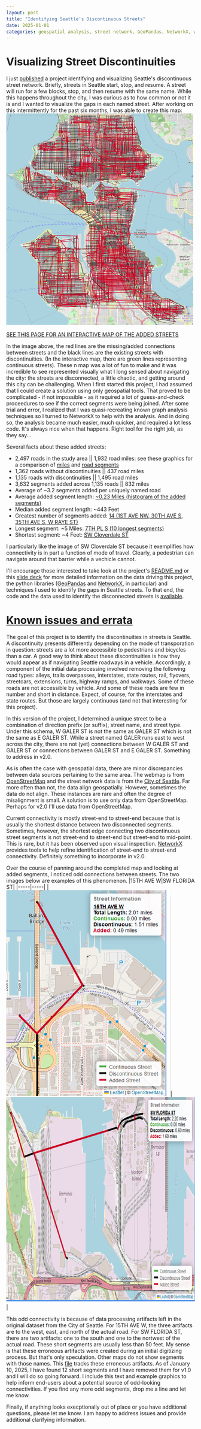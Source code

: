 ```yaml
---
layout: post
title: "Identifying Seattle's Discontinuous Streets"
date: 2025-01-01
categories: geospatial analysis, street network, GeoPandas, NetworkX, webmap
---
```


# Visualizing Street Discontinuities
I just [published](https://github.com/mike-babb/seattle_streets) a project identifying and visualizing Seattle's discontinuous street network. Briefly, streets in Seattle start, stop, and resume. A street will run for a few blocks, stop, and then resume with the same name. While this happens throughout the city, I was curious as to how common or not it is and I wanted to visualize the gaps in each named street. After working on this intermittently for the past six months, I was able to create this map:  
<img src="https://raw.githubusercontent.com/mike-babb/seattle_streets/main/graphics/ex_02_overall.png" alt="overall" width="500" height="565"/>  

[SEE THIS PAGE FOR AN INTERACTIVE MAP OF THE ADDED STREETS](/media/discontinuous_streets.html)

In the image above, the red lines are the missing/added connections between streets and the black lines are the existing streets with discontinuities. (In the interactive map, there are green lines representing continuous streets). These n map was a lot of fun to make and it was incredible to see represented visually what I long sensed about navigating the city: 
the streets are disconnected, a little chaotic, and getting around this city can be challenging. When I first started this project, I had assumed that I could create a solution using only geospatial tools. That proved to be complicated - if not impossible - as it required a lot of guess-and-check proceedures to see if the correct segments were being joined. After some trial and error, I realized that I was quasi-recreating known graph analysis techniques so I turned to NetworkX to help with the analysis. And in doing so, the analysis became much easier, much quicker, and required a lot less code. It's always nice when that happens. Right tool for the right job, as they say...

Several facts about these added streets:

* 2,497 roads in the study area || 1,932 road miles: see these graphics for a comparison of [miles](https://raw.githubusercontent.com/mike-babb/seattle_streets/main/graphics/barplot_miles.png) and [road segments](https://raw.githubusercontent.com/mike-babb/seattle_streets/main/graphics/barplot_segment_count.png)  
* 1,362 roads without discontinuities || 437 road miles  
* 1,135 roads with discontinuities || 1,495 road miles  
* 3,632 segments added across 1,135 roads || 832 miles   
* Average of ~3.2 segments added per uniquely named road
* Average added segment length: [~0.23 Miles (histogram of the added segments)](https://raw.githubusercontent.com/mike-babb/seattle_streets/main/graphics/histogram_ALL_streets.png)  
* Median added segment length: ~443 Feet
* Greatest number of segments added: [14 (1ST AVE NW, 30TH AVE S, 35TH AVE S, W RAYE ST)](https://raw.githubusercontent.com/mike-babb/seattle_streets/main/graphics/ex_04_most_added_segments.png)
* Longest segment: ~5 Miles:  [7TH PL S (10 longest segments)](https://raw.githubusercontent.com/mike-babb/seattle_streets/main/graphics/ex_05_longest_added_segments.png)
* Shortest segment: ~4 Feet: [SW Cloverdale ST ](https://raw.githubusercontent.com/mike-babb/seattle_streets/main/graphics/ex_06_shortest_segment.png)

I particularly like the image of SW Cloverdale ST because it exemplifies how connectivity is in part a function of mode of travel. Clearly, a pedestrian can navigate around that barrier while a vechicle cannot.

I'll encourage those interested to take look at the project's [README.md](https://github.com/mike-babb/seattle_streets/blob/main/README.md) or this [slide deck](https://github.com/mike-babb/seattle_streets/blob/main/seattles_disconnected_streets_2024_11_20.pptx) for more detailed information on the data driving this project, the python libraries ([GeoPandas](https://geopandas.org/en/stable/getting_started/introduction.html) and [NetworkX](https://networkx.org/), in particular) and techniques I used to identify the gaps in Seattle streets. To that end, the code and the data used to identify the disconnected streets is [available](https://github.com/mike-babb/seattle_streets/blob/main/README.md). 

# [Known issues and errata](#known-issues-and-errata)
The goal of this project is to identify the discontinuities in streets is Seattle. A discontinuity presents differently depending on the mode of transporation in question: streets are a lot more accessible to pedestrians and bicycles than a car. A good way to think about these discontinuities is how they would appear as if navigating Seattle roadways in a vehicle. Accordingly, a component of the initial data processing involved removing the following road types: alleys, trails overpasses, interstates, state routes, rail, flyovers, streetcars, extensions, turns, highway ramps, and walkways. Some of these roads are not accessible by vehicle. And some of these roads are few in number and short in distance. Expect, of course, for the interstates and state routes. But those are largely continuous (and not that interesting for this project).

In this version of the project, I determined a unique street to be a combination of direction prefix (or suffix), street name, and street type. Under this schema, W GALER ST is not the same as GALER ST which is not the same as E GALER ST. While a street named GALER runs east to west across the city, there are not (yet) connections between W GALER ST and GALER ST or connections between GALER ST and E GALER ST. Something to address in v2.0. 

As is often the case with geospatial data, there are minor discrepancies between data sources pertaining to the same area. The webmap is from [OpenStreetMap](https://www.openstreetmap.org/) and the street network data is from the [City of Seattle](https://data-seattlecitygis.opendata.arcgis.com/datasets/783fd63545304bdf9d3c5f2065751614_0/explore). Far more often than not, the data align geospatially. However, sometimes the data do not align. These instances are rare and often the degree of misalignment is small. A solution is to use only data from OpenStreetMap. Perhaps for v2.0 I'll use data from OpenStreetMap. 

Current connectivity is mostly street-end to street-end because that is usually the shortest distance between two disconnected segments. Sometimes, however, the shortest edge connecting two discontinuous street segments is not street-end to street-end but street-end to mid-point. This is rare, but it has been observed upon visual inspection. [NetworkX](https://networkx.org/documentation/stable/reference/algorithms/generated/networkx.algorithms.centrality.degree_centrality.html#networkx.algorithms.centrality.degree_centrality) provides tools to help refine identification of street-end to street-end connectivity. Definitely something to incorporate in v2.0.

Over the course of panning around the completed map and looking at added segments, I noticed odd connections between streets. The two images below are examples of this phenomenon.
|15TH AVE W|SW FLORIDA ST| 
|-----|-----|
|<img src="https://raw.githubusercontent.com/mike-babb/seattle_streets/main/graphics/ex_08_15th_ave_w.png" alt="15TH AVE W" width="439" height="550"/>|<img src="https://raw.githubusercontent.com/mike-babb/seattle_streets/main/graphics/ex_09_sw_florida_st.png" alt="SW FLORIDA ST" width="821" height="550"/>|

This odd connectivity is because of data processing artifacts left in the original dataset from the City of Seattle. For 15TH AVE W, the three artifacts are to the west, east, and north of the actual road. For SW FLORIDA ST, there are two artifacts: one to the south and one to the nortwest of the actual road. These short segments are usually less than 50 feet. My sense is that these erroneous artifacts were created during an initial digitizing process. But that's only speculation. Other maps do not show segments with those names. This [file](https://raw.githubusercontent.com/mike-babb/seattle_streets/main/data/streets_to_remove.txt) tracks these erroneous artifacts. As of January 10, 2025, I have found 12 short segments and I have removed them for v1.0 and I will do so going forward. I include this text and example graphics to help inform end-users about a potential source of odd-looking connectivities. If you find any more odd segments, drop me a line and let me know. 

Finally, if anything looks execptionally out of place or you have additional questions, please let me know. I am happy to address issues and provide additional clarifying information.